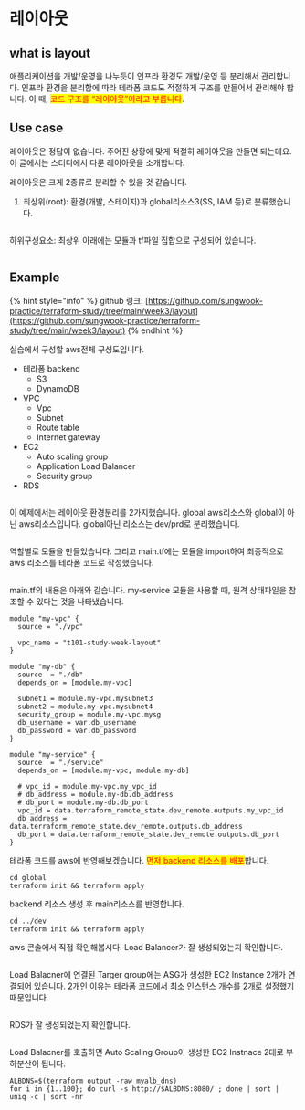 # 레이아웃

## what is layout

애플리케이션을 개발/운영을 나누듯이 인프라 환경도 개발/운영 등 분리해서 관리합니다. 인프라 환경을 분리함에 따라 테라폼 코드도 적절하게 구조를 만들어서 관리해야 합니다. 이 때, <mark style="color:red;">코드 구조를 “레이아웃”이라고 부릅니다</mark>.



## Use case

레이아웃은 정답이 없습니다. 주어진 상황에 맞게 적절히 레이아웃을 만들면 되는데요. 이 글에서는 스터디에서 다룬 레이아웃을 소개합니다.



레이아웃은 크게 2종류로 분리할 수 있을 것 같습니다.

1. 최상위(root): 환경(개발, 스테이지)과 global리소스3(SS, IAM 등)로 분류했습니다.

<figure><img src="../../.gitbook/assets/image (3).png" alt=""><figcaption></figcaption></figure>

하위구성요소: 최상위 아래에는 모듈과 tf파일 집합으로 구성되어 있습니다.

<figure><img src="../../.gitbook/assets/image (2).png" alt=""><figcaption></figcaption></figure>



## Example

{% hint style="info" %}
github 링크: [https://github.com/sungwook-practice/terraform-study/tree/main/week3/layout](https://github.com/sungwook-practice/terraform-study/tree/main/week3/layout)
{% endhint %}

실습에서 구성할 aws전체 구성도입니다.

* 테라폼 backend
  * S3
  * DynamoDB
* VPC
  * Vpc
  * Subnet
  * Route table
  * Internet gateway
* EC2
  * Auto scaling group
  * Application Load Balancer
  * Security group
* RDS

<figure><img src="../../.gitbook/assets/image (7).png" alt=""><figcaption></figcaption></figure>



이 예제에서는 레이아웃 환경분리를 2가지했습니다. global aws리소스와 global이 아닌 aws리소스입니다. global아닌 리소스는 dev/prd로 분리했습니다.

<figure><img src="../../.gitbook/assets/image (5).png" alt=""><figcaption></figcaption></figure>



역할별로 모듈을 만들었습니다. 그리고 main.tf에는 모듈을 import하여 최종적으로 aws 리소스를 테라폼 코드로 작성했습니다.

<figure><img src="../../.gitbook/assets/image.png" alt=""><figcaption></figcaption></figure>



main.tf의 내용은 아래와 같습니다. my-service 모듈을 사용할 때, 원격 상태파일을 참조할 수 있다는 것을 나타냈습니다.

```hcl
module "my-vpc" {
  source = "./vpc"

  vpc_name = "t101-study-week-layout"
}

module "my-db" {
  source  = "./db"
  depends_on = [module.my-vpc]

  subnet1 = module.my-vpc.mysubnet3
  subnet2 = module.my-vpc.mysubnet4
  security_group = module.my-vpc.mysg
  db_username = var.db_username
  db_password = var.db_password
}

module "my-service" {
  source  = "./service"
  depends_on = [module.my-vpc, module.my-db]

  # vpc_id = module.my-vpc.my_vpc_id
  # db_address = module.my-db.db_address
  # db_port = module.my-db.db_port
  vpc_id = data.terraform_remote_state.dev_remote.outputs.my_vpc_id
  db_address = data.terraform_remote_state.dev_remote.outputs.db_address
  db_port = data.terraform_remote_state.dev_remote.outputs.db_port
}
```



테라폼 코드를 aws에 반영해보겠습니다. <mark style="color:red;">먼저 backend 리소스를 배포</mark>합니다.

```
cd global
terraform init && terraform apply
```



backend 리소스 생성 후 main리소스를 반영합니다.

```
cd ../dev
terraform init && terraform apply
```



aws 콘솔에서 직접 확인해봅시다. Load Balancer가 잘 생성되었는지 확인합니다.

<figure><img src="../../.gitbook/assets/image (1).png" alt=""><figcaption></figcaption></figure>



Load Balacner에 연결된 Targer group에는 ASG가 생성한 EC2 Instance 2개가 연결되어 있습니다. 2개인 이유는 테라폼 코드에서 최소 인스턴스 개수를 2개로 설정했기 때문입니다.

<figure><img src="../../.gitbook/assets/image (4).png" alt=""><figcaption></figcaption></figure>



RDS가 잘 생성되었는지 확인합니다.

<figure><img src="../../.gitbook/assets/image (35).png" alt=""><figcaption></figcaption></figure>



Load Balacner를 호출하면 Auto Scaling Group이 생성한 EC2 Instnace 2대로 부하분산이 됩니다.

```shell
ALBDNS=$(terraform output -raw myalb_dns)
for i in {1..100}; do curl -s http://$ALBDNS:8080/ ; done | sort | uniq -c | sort -nr
```

<figure><img src="../../.gitbook/assets/image (8).png" alt=""><figcaption></figcaption></figure>
